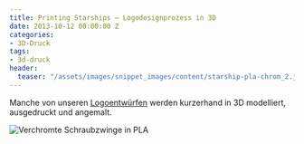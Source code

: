 ```yaml
---
title: Printing Starships — Logodesignprozess in 3D
date: 2013-10-12 00:00:00 Z
categories:
- 3D-Druck
tags:
- 3d-druck
header:
  teaser: "/assets/images/snippet_images/content/starship-pla-chrom_2.jpeg"
---
```


Manche von unseren [Logoentwürfen](http://wiki.starship-factory.ch/Vereinsgruendung/Logo/ "http://wiki.starship-factory.ch/Vereinsgruendung/Logo.html") werden kurzerhand in 3D modelliert, ausgedruckt und angemalt.

![Verchromte Schraubzwinge in PLA](https://starship-factory.ch/media/snippet_images/content/img_dsc_5019_0005jpg_2.jpeg "Verchromte Schraubzwinge in PLA")

